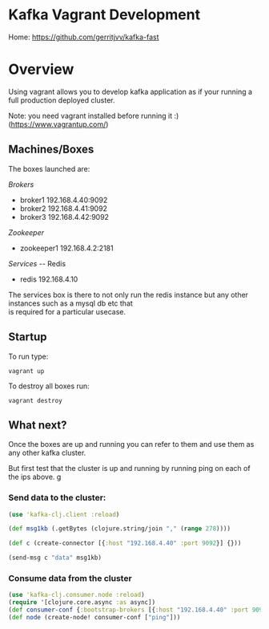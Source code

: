Kafka Vagrant Development
==========================

Home: https://github.com/gerritjvv/kafka-fast

# Overview

Using vagrant allows you to develop kafka application as if your running a full production deployed cluster.

Note: you need vagrant installed before running it :) (https://www.vagrantup.com/)

## Machines/Boxes

The boxes launched are:

*Brokers*
  * broker1 192.168.4.40:9092
  * broker2 192.168.4.41:9092
  * broker3 192.168.4.42:9092
  
*Zookeeper*
  * zookeeper1 192.168.4.2:2181
  
*Services* -- Redis
  * redis 192.168.4.10 
  
The services box is there to not only run the redis instance but any other instances such as a mysql db etc that  
is required for a particular usecase.

## Startup

To run type:

```vagrant up```

To destroy all boxes run:

```vagrant destroy```

## What next?

Once the boxes are up and running you can refer to them and use them as any other kafka cluster.

But first test that the cluster is up and running by running ping on each of the ips above.
g

### Send data to the cluster:

```clojure
(use 'kafka-clj.client :reload)

(def msg1kb (.getBytes (clojure.string/join "," (range 278))))

(def c (create-connector [{:host "192.168.4.40" :port 9092}] {}))

(send-msg c "data" msg1kb)
```

### Consume data from the cluster

```clojure
(use 'kafka-clj.consumer.node :reload)
(require '[clojure.core.async :as async])
(def consumer-conf {:bootstrap-brokers [{:host "192.168.4.40" :port 9092}] :redis-conf {:host "192.168.4.2" :max-active 5 :timeout 1000 :group-name "test"} :conf {}})
(def node (create-node! consumer-conf ["ping"]))

```